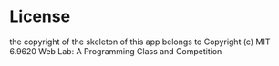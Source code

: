# License
the copyright of the skeleton of this app belongs to
Copyright (c) MIT 6.9620 Web Lab: A Programming Class and Competition
 